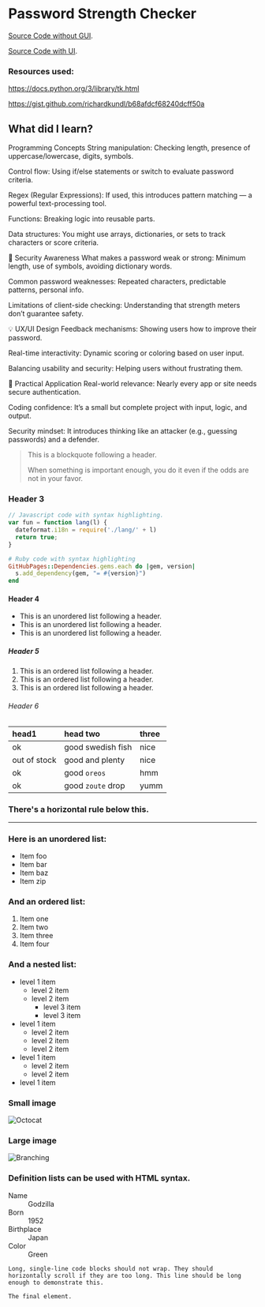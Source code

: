 
# Password Strength Checker
[Source Code without GUI](./Password-Strength-Checker.py).

[Source Code with UI](./UI-Password-Strength-Checker.py).

### Resources used:

https://docs.python.org/3/library/tk.html

https://gist.github.com/richardkundl/b68afdcf68240dcff50a

## What did I learn?
 Programming Concepts
String manipulation: Checking length, presence of uppercase/lowercase, digits, symbols.

Control flow: Using if/else statements or switch to evaluate password criteria.

Regex (Regular Expressions): If used, this introduces pattern matching — a powerful text-processing tool.

Functions: Breaking logic into reusable parts.

Data structures: You might use arrays, dictionaries, or sets to track characters or score criteria.

🔐 Security Awareness
What makes a password weak or strong: Minimum length, use of symbols, avoiding dictionary words.

Common password weaknesses: Repeated characters, predictable patterns, personal info.

Limitations of client-side checking: Understanding that strength meters don’t guarantee safety.

💡 UX/UI Design
Feedback mechanisms: Showing users how to improve their password.

Real-time interactivity: Dynamic scoring or coloring based on user input.

Balancing usability and security: Helping users without frustrating them.

🔧 Practical Application
Real-world relevance: Nearly every app or site needs secure authentication.

Coding confidence: It’s a small but complete project with input, logic, and output.

Security mindset: It introduces thinking like an attacker (e.g., guessing passwords) and a defender.



> This is a blockquote following a header.
>
> When something is important enough, you do it even if the odds are not in your favor.

### Header 3

```js
// Javascript code with syntax highlighting.
var fun = function lang(l) {
  dateformat.i18n = require('./lang/' + l)
  return true;
}
```

```ruby
# Ruby code with syntax highlighting
GitHubPages::Dependencies.gems.each do |gem, version|
  s.add_dependency(gem, "= #{version}")
end
```

#### Header 4

*   This is an unordered list following a header.
*   This is an unordered list following a header.
*   This is an unordered list following a header.

##### Header 5

1.  This is an ordered list following a header.
2.  This is an ordered list following a header.
3.  This is an ordered list following a header.

###### Header 6

| head1        | head two          | three |
|:-------------|:------------------|:------|
| ok           | good swedish fish | nice  |
| out of stock | good and plenty   | nice  |
| ok           | good `oreos`      | hmm   |
| ok           | good `zoute` drop | yumm  |

### There's a horizontal rule below this.

* * *

### Here is an unordered list:

*   Item foo
*   Item bar
*   Item baz
*   Item zip

### And an ordered list:

1.  Item one
1.  Item two
1.  Item three
1.  Item four

### And a nested list:

- level 1 item
  - level 2 item
  - level 2 item
    - level 3 item
    - level 3 item
- level 1 item
  - level 2 item
  - level 2 item
  - level 2 item
- level 1 item
  - level 2 item
  - level 2 item
- level 1 item

### Small image

![Octocat](https://github.githubassets.com/images/icons/emoji/octocat.png)

### Large image

![Branching](https://guides.github.com/activities/hello-world/branching.png)


### Definition lists can be used with HTML syntax.

<dl>
<dt>Name</dt>
<dd>Godzilla</dd>
<dt>Born</dt>
<dd>1952</dd>
<dt>Birthplace</dt>
<dd>Japan</dd>
<dt>Color</dt>
<dd>Green</dd>
</dl>

```
Long, single-line code blocks should not wrap. They should horizontally scroll if they are too long. This line should be long enough to demonstrate this.
```

```
The final element.
```
